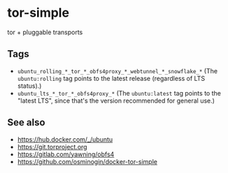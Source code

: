# tor-simple
tor + pluggable transports

## Tags

* `ubuntu_rolling_*_tor_*_obfs4proxy_*_webtunnel_*_snowflake_*` (The `ubuntu:rolling` tag points to the latest release (regardless of LTS status).)
* `ubuntu_lts_*_tor_*_obfs4proxy_*` (The `ubuntu:latest` tag points to the "latest LTS", since that's the version recommended for general use.)

## See also

* https://hub.docker.com/_/ubuntu
* https://git.torproject.org
* https://gitlab.com/yawning/obfs4
* https://github.com/osminogin/docker-tor-simple
